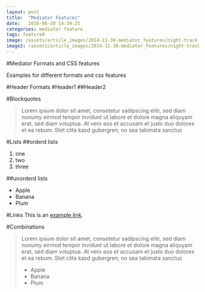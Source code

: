 ```yaml
---
layout: post
title:  "Mediator Features"
date:   2016-06-20 14:34:25
categories: mediator feature
tags: featured
image: /assets/article_images/2014-11-30-mediator_features/night-track.JPG
image2: /assets/article_images/2014-11-30-mediator_features/night-track-mobile.JPG
---
```

#Mediator Formats and CSS features

Examples for different formats and css features

#Header Formats
#Header1
##Header2

#Blockquotes
>Lorem ipsum dolor sit amet, consetetur sadipscing elitr, sed diam nonumy eirmod tempor invidunt ut labore et dolore magna aliquyam erat, sed diam voluptua. At vero eos et accusam et justo duo dolores et ea rebum. Stet clita kasd gubergren, no sea takimata sanctus

#Lists
##orderd lists
1. one
2. two
3. three

##unorderd lists
- Apple
- Banana
- Plum

#Links
This is an [example link](http://example.com/ "With a Title").

#Combinations
>Lorem ipsum dolor sit amet, consetetur sadipscing elitr, sed diam nonumy eirmod tempor invidunt ut labore et dolore magna aliquyam erat, sed diam voluptua. At vero eos et accusam et justo duo dolores et ea rebum. Stet clita kasd gubergren, no sea takimata sanctus
>
> - Apple
> - Banana
> - Plum

